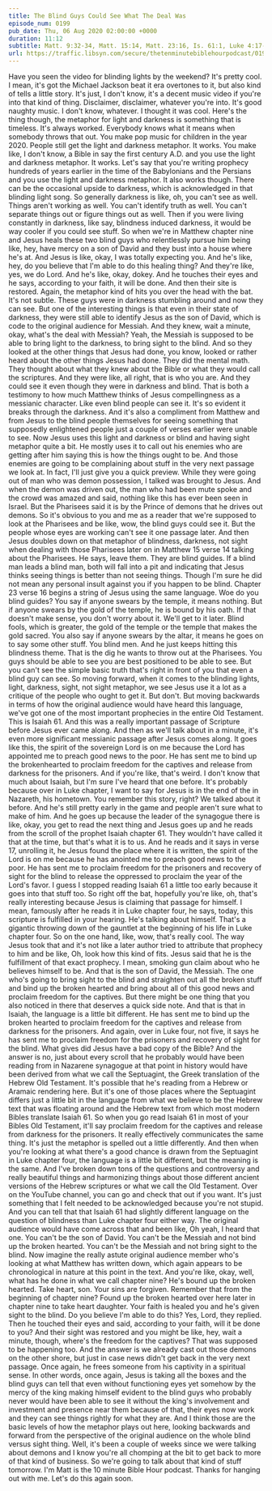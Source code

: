 ```yaml
---
title: The Blind Guys Could See What The Deal Was
episode_num: 0199
pub_date: Thu, 06 Aug 2020 02:00:00 +0000
duration: 11:12
subtitle: Matt. 9:32-34, Matt. 15:14, Matt. 23:16, Is. 61:1, Luke 4:17-19
url: https://traffic.libsyn.com/secure/thetenminutebiblehourpodcast/0199_-_The_Blind_Guys_Could_See_What_The_Deal_Was.mp3
---
```


 Have you seen the video for blinding lights by the weekend? It's pretty cool. I mean, it's got the Michael Jackson beat it era overtones to it, but also kind of tells a little story. It's just, I don't know, it's a decent music video if you're into that kind of thing. Disclaimer, disclaimer, whatever you're into. It's good naughty music. I don't know, whatever. I thought it was cool. Here's the thing though, the metaphor for light and darkness is something that is timeless. It's always worked. Everybody knows what it means when somebody throws that out. You make pop music for children in the year 2020. People still get the light and darkness metaphor. It works. You make like, I don't know, a Bible in say the first century A.D. and you use the light and darkness metaphor. It works. Let's say that you're writing prophecy hundreds of years earlier in the time of the Babylonians and the Persians and you use the light and darkness metaphor. It also works though. There can be the occasional upside to darkness, which is acknowledged in that blinding light song. So generally darkness is like, oh, you can't see as well. Things aren't working as well. You can't identify truth as well. You can't separate things out or figure things out as well. Then if you were living constantly in darkness, like say, blindness induced darkness, it would be way cooler if you could see stuff. So when we're in Matthew chapter nine and Jesus heals these two blind guys who relentlessly pursue him being like, hey, have mercy on a son of David and they bust into a house where he's at. And Jesus is like, okay, I was totally expecting you. And he's like, hey, do you believe that I'm able to do this healing thing? And they're like, yes, we do Lord. And he's like, okay, dokey. And he touches their eyes and he says, according to your faith, it will be done. And then their site is restored. Again, the metaphor kind of hits you over the head with the bat. It's not subtle. These guys were in darkness stumbling around and now they can see. But one of the interesting things is that even in their state of darkness, they were still able to identify Jesus as the son of David, which is code to the original audience for Messiah. And they knew, wait a minute, okay, what's the deal with Messiah? Yeah, the Messiah is supposed to be able to bring light to the darkness, to bring sight to the blind. And so they looked at the other things that Jesus had done, you know, looked or rather heard about the other things Jesus had done. They did the mental math. They thought about what they knew about the Bible or what they would call the scriptures. And they were like, all right, that is who you are. And they could see it even though they were in darkness and blind. That is both a testimony to how much Matthew thinks of Jesus compellingness as a messianic character. Like even blind people can see it. It's so evident it breaks through the darkness. And it's also a compliment from Matthew and from Jesus to the blind people themselves for seeing something that supposedly enlightened people just a couple of verses earlier were unable to see. Now Jesus uses this light and darkness or blind and having sight metaphor quite a bit. He mostly uses it to call out his enemies who are getting after him saying this is how the things ought to be. And those enemies are going to be complaining about stuff in the very next passage we look at. In fact, I'll just give you a quick preview. While they were going out of man who was demon possession, I talked was brought to Jesus. And when the demon was driven out, the man who had been mute spoke and the crowd was amazed and said, nothing like this has ever been seen in Israel. But the Pharisees said it is by the Prince of demons that he drives out demons. So it's obvious to you and me as a reader that we're supposed to look at the Pharisees and be like, wow, the blind guys could see it. But the people whose eyes are working can't see it one passage later. And then Jesus doubles down on that metaphor of blindness, darkness, not sight when dealing with those Pharisees later on in Matthew 15 verse 14 talking about the Pharisees. He says, leave them. They are blind guides. If a blind man leads a blind man, both will fall into a pit and indicating that Jesus thinks seeing things is better than not seeing things. Though I'm sure he did not mean any personal insult against you if you happen to be blind. Chapter 23 verse 16 begins a string of Jesus using the same language. Woe do you blind guides? You say if anyone swears by the temple, it means nothing. But if anyone swears by the gold of the temple, he is bound by his oath. If that doesn't make sense, you don't worry about it. We'll get to it later. Blind fools, which is greater, the gold of the temple or the temple that makes the gold sacred. You also say if anyone swears by the altar, it means he goes on to say some other stuff. You blind men. And he just keeps hitting this blindness theme. That is the dig he wants to throw out at the Pharisees. You guys should be able to see you are best positioned to be able to see. But you can't see the simple basic truth that's right in front of you that even a blind guy can see. So moving forward, when it comes to the blinding lights, light, darkness, sight, not sight metaphor, we see Jesus use it a lot as a critique of the people who ought to get it. But don't. But moving backwards in terms of how the original audience would have heard this language, we've got one of the most important prophecies in the entire Old Testament. This is Isaiah 61. And this was a really important passage of Scripture before Jesus ever came along. And then as we'll talk about in a minute, it's even more significant messianic passage after Jesus comes along. It goes like this, the spirit of the sovereign Lord is on me because the Lord has appointed me to preach good news to the poor. He has sent me to bind up the brokenhearted to proclaim freedom for the captives and release from darkness for the prisoners. And if you're like, that's weird. I don't know that much about Isaiah, but I'm sure I've heard that one before. It's probably because over in Luke chapter, I want to say for Jesus is in the end of the in Nazareth, his hometown. You remember this story, right? We talked about it before. And he's still pretty early in the game and people aren't sure what to make of him. And he goes up because the leader of the synagogue there is like, okay, you get to read the next thing and Jesus goes up and he reads from the scroll of the prophet Isaiah chapter 61. They wouldn't have called it that at the time, but that's what it is to us. And he reads and it says in verse 17, unrolling it, he Jesus found the place where it is written, the spirit of the Lord is on me because he has anointed me to preach good news to the poor. He has sent me to proclaim freedom for the prisoners and recovery of sight for the blind to release the oppressed to proclaim the year of the Lord's favor. I guess I stopped reading Isaiah 61 a little too early because it goes into that stuff too. So right off the bat, hopefully you're like, oh, that's really interesting because Jesus is claiming that passage for himself. I mean, famously after he reads it in Luke chapter four, he says, today, this scripture is fulfilled in your hearing. He's talking about himself. That's a gigantic throwing down of the gauntlet at the beginning of his life in Luke chapter four. So on the one hand, like, wow, that's really cool. The way Jesus took that and it's not like a later author tried to attribute that prophecy to him and be like, Oh, look how this kind of fits. Jesus said that he is the fulfillment of that exact prophecy. I mean, smoking gun claim about who he believes himself to be. And that is the son of David, the Messiah. The one who's going to bring sight to the blind and straighten out all the broken stuff and bind up the broken hearted and bring about all of this good news and proclaim freedom for the captives. But there might be one thing that you also noticed in there that deserves a quick side note. And that is that in Isaiah, the language is a little bit different. He has sent me to bind up the broken hearted to proclaim freedom for the captives and release from darkness for the prisoners. And again, over in Luke four, not five, it says he has sent me to proclaim freedom for the prisoners and recovery of sight for the blind. What gives did Jesus have a bad copy of the Bible? And the answer is no, just about every scroll that he probably would have been reading from in Nazarene synagogue at that point in history would have been derived from what we call the Septuagint, the Greek translation of the Hebrew Old Testament. It's possible that he's reading from a Hebrew or Aramaic rendering here. But it's one of those places where the Septuagint differs just a little bit in the language from what we believe to be the Hebrew text that was floating around and the Hebrew text from which most modern Bibles translate Isaiah 61. So when you go read Isaiah 61 in most of your Bibles Old Testament, it'll say proclaim freedom for the captives and release from darkness for the prisoners. It really effectively communicates the same thing. It's just the metaphor is spelled out a little differently. And then when you're looking at what there's a good chance is drawn from the Septuagint in Luke chapter four, the language is a little bit different, but the meaning is the same. And I've broken down tons of the questions and controversy and really beautiful things and harmonizing things about those different ancient versions of the Hebrew scriptures or what we call the Old Testament. Over on the YouTube channel, you can go and check that out if you want. It's just something that I felt needed to be acknowledged because you're not stupid. And you can tell that that Isaiah 61 had slightly different language on the question of blindness than Luke chapter four either way. The original audience would have come across that and been like, Oh yeah, I heard that one. You can't be the son of David. You can't be the Messiah and not bind up the broken hearted. You can't be the Messiah and not bring sight to the blind. Now imagine the really astute original audience member who's looking at what Matthew has written down, which again appears to be chronological in nature at this point in the text. And you're like, okay, well, what has he done in what we call chapter nine? He's bound up the broken hearted. Take heart, son. Your sins are forgiven. Remember that from the beginning of chapter nine? Found up the broken hearted over here later in chapter nine to take heart daughter. Your faith is healed you and he's given sight to the blind. Do you believe I'm able to do this? Yes, Lord, they replied. Then he touched their eyes and said, according to your faith, will it be done to you? And their sight was restored and you might be like, hey, wait a minute, though, where's the freedom for the captives? That was supposed to be happening too. And the answer is we already cast out those demons on the other shore, but just in case news didn't get back in the very next passage. Once again, he frees someone from his captivity in a spiritual sense. In other words, once again, Jesus is taking all the boxes and the blind guys can tell that even without functioning eyes yet somehow by the mercy of the king making himself evident to the blind guys who probably never would have been able to see it without the king's involvement and investment and presence near them because of that, their eyes now work and they can see things rightly for what they are. And I think those are the basic levels of how the metaphor plays out here, looking backwards and forward from the perspective of the original audience on the whole blind versus sight thing. Well, it's been a couple of weeks since we were talking about demons and I know you're all chomping at the bit to get back to more of that kind of business. So we're going to talk about that kind of stuff tomorrow. I'm Matt is the 10 minute Bible Hour podcast. Thanks for hanging out with me. Let's do this again soon.